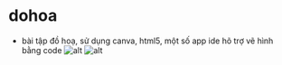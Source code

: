 # dohoa
- bài tập đồ hoạ, sử dụng canva, html5, một số app ide hõ trợ vẽ hình bằng code
![alt](https://encrypted-tbn0.gstatic.com/images?q=tbn:ANd9GcSHyP1C-ugpMMBPkBNvJwtrJkcEEwt90HIk6w&usqp=CAU)
![alt](http://edu.keyframe.vn/wp-content/uploads/2018/05/hocky-graphic-design-720-1030x580.jpg)
